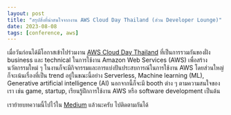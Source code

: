 ```yaml
---
layout: post
title: "สรุปสิ่งที่น่าสนใจจากงาน AWS Cloud Day Thailand (ส่วน Developer Lounge)"
date: 2023-08-08
tags: [conference, aws]
---
```


เมื่อวันก่อนได้มีโอกาสเข้าไปร่วมงาน [AWS Cloud Day Thailand](https://aws.amazon.com/events/cloud-day-thailand/) ที่เป็นการรวมกันของฝั่ง business และ technical ในการใช้งาน Amazon Web Services (AWS) เพื่อสร้างนวัตกรรมใหม่ ๆ ในงานก็จะมีกิจกรรมและการแบ่งปันประสบการณ์ในการใช้งาน AWS โดยส่วนใหญ่ก็จะเน้นเรื่องที่เป็น trend อยู่ในขณะนี้อย่าง Serverless, Machine learning (ML), Generative artificial intelligence (AI) นอกจากนี้ก็จะมี booth ต่าง ๆ ตามความสนใจของเรา เช่น game, startup, เรียนรู้ฝึกการใช้งาน AWS หรือ software development เป็นต้น  

เราย้ายบทความนี้ไปไว้ใน [Medium](https://medium.com/nontechcompany/aws-cloud-day-thailand-f346fe450cb5) แล้วนะครับ ไปติดตามกันได้